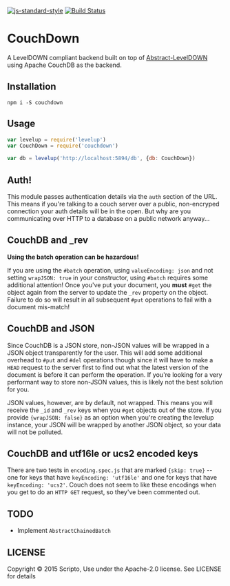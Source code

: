 [![js-standard-style](https://img.shields.io/badge/code%20style-standard-brightgreen.svg?style=flat)](https://github.com/feross/standard)
[![Build Status](https://travis-ci.org/scriptoLLC/couchdown.svg?branch=master)](https://travis-ci.org/scriptoLLC/couchdown)

# CouchDown

A LevelDOWN compliant backend built on top of [Abstract-LevelDOWN](https://github.com/Level/abstract-leveldown) using Apache CouchDB as the backend.

## Installation
`npm i -S couchdown`

## Usage

```js
var levelup = require('levelup')
var CouchDown = require('couchdown')

var db = levelup('http://localhost:5894/db', {db: CouchDown})
```

## Auth!

This module passes authentication details via the `auth` section of the URL. This means if you're talking to a couch server over a public, non-encryped connection your auth details will be in the open. But why are you communicating over HTTP to a database on a public network anyway...

## CouchDB and _rev

**Using the batch operation can be hazardous!**

If you are using the `#batch` operation, using `valueEncoding: json` and not setting `wrapJSON: true` in your constructor, using `#batch` requires some additional attention! Once you've put your document, you **must** `#get` the object again from the server to update the `_rev` property on the object. Failure to do so will result in all subsequent `#put` operations to fail with a document mis-match!

## CouchDB and JSON

Since CouchDB is a JSON store, non-JSON values will be wrapped in a JSON object transparently for the user. This will add some additional overhead to `#put` and `#del` operations though since it will have to make a `HEAD` request to the server first to find out what the latest version of the document is before it can perform the operation. If you're looking for a very performant way to store non-JSON values, this is likely not the best solution for you.

JSON values, however, are by default, not wrapped.  This means you will receive the `_id` and `_rev` keys when you `#get` objects out of the store. If you provide `{wrapJSON: false}` as an option when you're creating the levelup instance, your JSON will be wrapped by another JSON object, so your data will not be polluted.

## CouchDB and utf16le or ucs2 encoded keys

There are two tests in `encoding.spec.js` that are marked `{skip: true}` -- one for keys that have `keyEncoding: 'utf16le'` and one for keys that have `keyEncoding: 'ucs2'`. Couch does not seem to like these encodings when you get to do an `HTTP GET` request, so they've been commented out.

## TODO
* Implement `AbstractChainedBatch`

## LICENSE
Copyright © 2015 Scripto, Use under the Apache-2.0 license. See LICENSE for details
